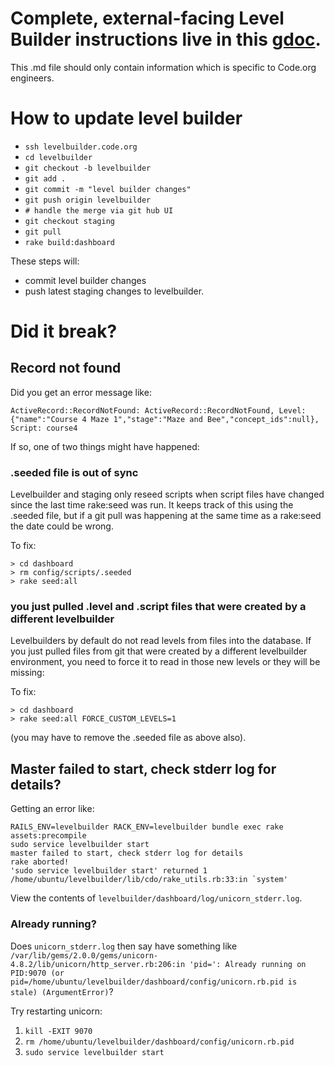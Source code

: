 # Complete, external-facing Level Builder instructions live in this  [gdoc](https://docs.google.com/a/code.org/document/d/1HcYloRHibxk0Axnuw3A3w_Ht3AEmBHO0IUCaYFfs838/edit#heading=h.ihuilew1afmk).
This .md file should only contain information which is specific to Code.org engineers.


# How to update level builder
* `ssh levelbuilder.code.org`
* `cd levelbuilder`
* `git checkout -b levelbuilder`
* `git add .`
* `git commit -m "level builder changes"`
* `git push origin levelbuilder`
* `# handle the merge via git hub UI`
* `git checkout staging`
* `git pull`
* `rake build:dashboard`

These steps will:
* commit level builder changes
* push latest staging changes to levelbuilder.

# Did it break?

## Record not found

Did you get an error message like:

````
ActiveRecord::RecordNotFound: ActiveRecord::RecordNotFound, Level: {"name":"Course 4 Maze 1","stage":"Maze and Bee","concept_ids":null}, Script: course4
````

If so, one of two things might have happened:

### .seeded file is out of sync

Levelbuilder and staging only reseed scripts when script files have
changed since the last time rake:seed was run. It keeps track of this
using the .seeded file, but if a git pull was happening at the same
time as a rake:seed the date could be wrong.

To fix:

````
> cd dashboard
> rm config/scripts/.seeded
> rake seed:all
````

### you just pulled .level and .script files that were created by a different levelbuilder

Levelbuilders by default do not read levels from files into the
database. If you just pulled files from git that were created by a
different levelbuilder environment, you need to force it to read in
those new levels or they will be missing:

To fix:

````
> cd dashboard
> rake seed:all FORCE_CUSTOM_LEVELS=1
````

(you may have to remove the .seeded file as above also).

## Master failed to start, check stderr log for details?

Getting an error like:

```
RAILS_ENV=levelbuilder RACK_ENV=levelbuilder bundle exec rake assets:precompile
sudo service levelbuilder start
master failed to start, check stderr log for details
rake aborted!
'sudo service levelbuilder start' returned 1
/home/ubuntu/levelbuilder/lib/cdo/rake_utils.rb:33:in `system'
```

View the contents of `levelbuilder/dashboard/log/unicorn_stderr.log`.

### Already running?

Does `unicorn_stderr.log` then say have something like `/var/lib/gems/2.0.0/gems/unicorn-4.8.2/lib/unicorn/http_server.rb:206:in 'pid=': Already running on PID:9070 (or pid=/home/ubuntu/levelbuilder/dashboard/config/unicorn.rb.pid is stale) (ArgumentError)`?

Try restarting unicorn:

1. `kill -EXIT 9070`
1. `rm /home/ubuntu/levelbuilder/dashboard/config/unicorn.rb.pid`
1. `sudo service levelbuilder start`
